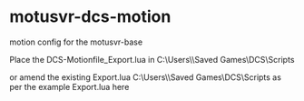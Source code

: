 # motusvr-dcs-motion
motion config for the motusvr-base
<p>Place the DCS-Motionfile_Export.lua in  C:\Users\<username>\Saved Games\DCS\Scripts
<p>or amend the existing Export.lua C:\Users\<username>\Saved Games\DCS\Scripts as per the example Export.lua here 
